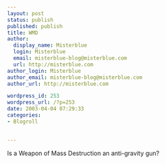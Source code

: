 ```yaml
---
layout: post
status: publish
published: publish
title: WMD
author:
  display_name: Misterblue
  login: Misterblue
  email: misterblue-blog@misterblue.com
  url: http://misterblue.com
author_login: Misterblue
author_email: misterblue-blog@misterblue.com
author_url: http://misterblue.com

wordpress_id: 253
wordpress_url: /?p=253
date: 2003-04-04 07:29:33
categories:
- Blogroll


---
```

<p>
Is a Weapon of Mass Destruction an anti-gravity gun?
</p>

